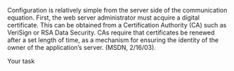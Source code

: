 Configuration is relatively simple from the server
side of the communication equation. First, the web
server administrator must acquire a digital certificate.
This can be obtained from a Certification
Authority (CA) such as VeriSign or RSA Data Security.
CAs require that certificates be renewed after
a set length of time, as a mechanism for ensuring
the identity of the owner of the application’s server.
(MSDN, 2/16/03).


Your task


